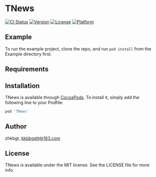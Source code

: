 # TNews

[![CI Status](https://img.shields.io/travis/zhkbgt/TNews.svg?style=flat)](https://travis-ci.org/zhkbgt/TNews)
[![Version](https://img.shields.io/cocoapods/v/TNews.svg?style=flat)](https://cocoapods.org/pods/TNews)
[![License](https://img.shields.io/cocoapods/l/TNews.svg?style=flat)](https://cocoapods.org/pods/TNews)
[![Platform](https://img.shields.io/cocoapods/p/TNews.svg?style=flat)](https://cocoapods.org/pods/TNews)

## Example

To run the example project, clone the repo, and run `pod install` from the Example directory first.

## Requirements

## Installation

TNews is available through [CocoaPods](https://cocoapods.org). To install
it, simply add the following line to your Podfile:

```ruby
pod 'TNews'
```

## Author

zhkbgt, kkbbggtt@163.com

## License

TNews is available under the MIT license. See the LICENSE file for more info.
